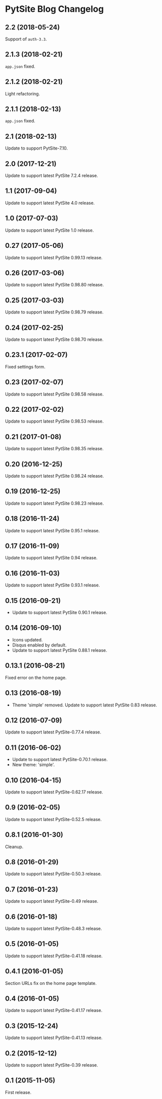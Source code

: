 # PytSite Blog Changelog


## 2.2 (2018-05-24)

Support of `auth-3.3`.


## 2.1.3 (2018-02-21)

`app.json` fixed.


## 2.1.2 (2018-02-21)

Light refactoring.


## 2.1.1 (2018-02-13)

`app.json` fixed.


## 2.1 (2018-02-13)

Update to support PytSite-7.10.


## 2.0 (2017-12-21)
Update to support latest PytSite 7.2.4 release.


## 1.1 (2017-09-04)
Update to support latest PytSite 4.0 release.


## 1.0 (2017-07-03)
Update to support latest PytSite 1.0 release.


## 0.27 (2017-05-06)
Update to support latest PytSite 0.99.13 release.


## 0.26 (2017-03-06)
Update to support latest PytSite 0.98.80 release.


## 0.25 (2017-03-03)
Update to support latest PytSite 0.98.79 release.


## 0.24 (2017-02-25)
Update to support latest PytSite 0.98.70 release.


## 0.23.1 (2017-02-07)
Fixed settings form.


## 0.23 (2017-02-07)
Update to support latest PytSite 0.98.58 release.


## 0.22 (2017-02-02)
Update to support latest PytSite 0.98.53 release.


## 0.21 (2017-01-08)
Update to support latest PytSite 0.98.35 release.


## 0.20 (2016-12-25)
Update to support latest PytSite 0.98.24 release.


## 0.19 (2016-12-25)
Update to support latest PytSite 0.98.23 release.


## 0.18 (2016-11-24)
Update to support latest PytSite 0.95.1 release.


## 0.17 (2016-11-09)
Update to support latest PytSite 0.94 release.


## 0.16 (2016-11-03)
Update to support latest PytSite 0.93.1 release.


## 0.15 (2016-09-21)
- Update to support latest PytSite 0.90.1 release.


## 0.14 (2016-09-10)
- Icons updated.
- Disqus enabled by default.
- Update to support latest PytSite 0.88.1 release.


## 0.13.1 (2016-08-21)
Fixed error on the home page.


## 0.13 (2016-08-19)
- Theme 'simple' removed.
Update to support latest PytSite 0.83 release. 


## 0.12 (2016-07-09)
Update to support latest PytSite-0.77.4 release.


## 0.11 (2016-06-02)
- Update to support latest PytSite-0.70.1 release.
- New theme: 'simple'.


## 0.10 (2016-04-15)
Update to support latest PytSite-0.62.17 release.


## 0.9 (2016-02-05)
Update to support latest PytSite-0.52.5 release.


## 0.8.1 (2016-01-30)
Cleanup.


## 0.8 (2016-01-29)
Update to support latest PytSite-0.50.3 release.


## 0.7 (2016-01-23)
Update to support latest PytSite-0.49 release.


## 0.6 (2016-01-18)
Update to support latest PytSite-0.48.3 release.


## 0.5 (2016-01-05)
Update to support latest PytSite-0.41.18 release.


## 0.4.1 (2016-01-05)
Section URLs fix on the home page template.


## 0.4 (2016-01-05)
Update to support latest PytSite-0.41.17 release.


## 0.3 (2015-12-24)
Update to support latest PytSite-0.41.13 release.


## 0.2 (2015-12-12)
Update to support latest PytSite-0.39 release.


## 0.1 (2015-11-05)
First release.
